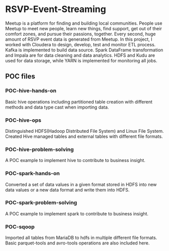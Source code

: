 # RSVP-Event-Streaming

Meetup is a platform for finding and building local communities. People use Meetup to meet new people, learn new things, find support, get out of their comfort zones, and pursue their passions, together.
Every second, huge amount of RSVP event data is generated from Meetup. In this project, I worked with Cloudera to design, develop, test and monitor ETL process. Kafka is implemented to build data source. Spark DataFrame transformation and Impala are for data cleaning and data analytics. HDFS and Kudu are used for data storage, while YARN is implemented for monitoring all jobs. 

## POC files

### POC-hive-hands-on

Basic hive operations including partitioned table creation with different methods and data type cast when importing data.

### POC-hive-ops

Distinguished HDFS(Hadoop Distributed File System) and Linux File System. Created Hive managed tables and external tables with different file formats.

### POC-hive-problem-solving

A POC example to implement hive to contribute to business insight. 

### POC-spark-hands-on

Converted a set of data values in a given format stored in HDFS into new data values or a new data format and write them into HDFS.

### POC-spark-problem-solving

A POC example to implement spark to contribute to business insight. 

### POC-sqoop

Imported all tables from MariaDB to hdfs in multiple different file formats. Basic parquet-tools and avro-tools operations are also included here. 


